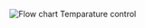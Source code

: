 ![Flow chart Temparature control](https://user-images.githubusercontent.com/85438544/144353728-ef163af2-bdc1-4dd9-bce7-c225d4fce2b4.png)

